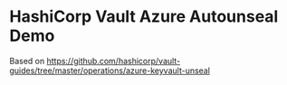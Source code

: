 # HashiCorp Vault Azure Autounseal Demo

Based on https://github.com/hashicorp/vault-guides/tree/master/operations/azure-keyvault-unseal